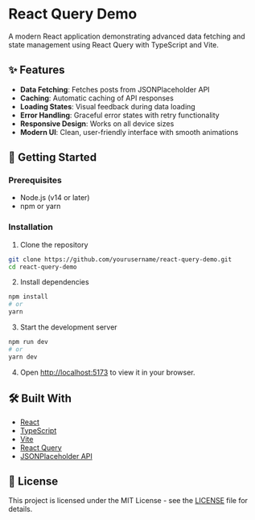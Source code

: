 # React Query Demo

A modern React application demonstrating advanced data fetching and state management using React Query with TypeScript and Vite.

## ✨ Features

- **Data Fetching**: Fetches posts from JSONPlaceholder API
- **Caching**: Automatic caching of API responses
- **Loading States**: Visual feedback during data loading
- **Error Handling**: Graceful error states with retry functionality
- **Responsive Design**: Works on all device sizes
- **Modern UI**: Clean, user-friendly interface with smooth animations

## 🚀 Getting Started

### Prerequisites
- Node.js (v14 or later)
- npm or yarn

### Installation

1. Clone the repository
```bash
git clone https://github.com/yourusername/react-query-demo.git
cd react-query-demo
```

2. Install dependencies
```bash
npm install
# or
yarn
```

3. Start the development server
```bash
npm run dev
# or
yarn dev
```

4. Open [http://localhost:5173](http://localhost:5173) to view it in your browser.

## 🛠 Built With

- [React](https://reactjs.org/)
- [TypeScript](https://www.typescriptlang.org/)
- [Vite](https://vitejs.dev/)
- [React Query](https://tanstack.com/query/latest)
- [JSONPlaceholder API](https://jsonplaceholder.typicode.com/)

## 📝 License

This project is licensed under the MIT License - see the [LICENSE](LICENSE) file for details.

